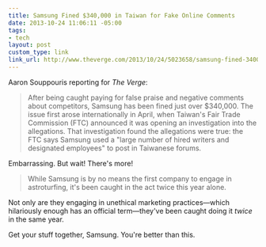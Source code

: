 ```yaml
---
title: Samsung Fined $340,000 in Taiwan for Fake Online Comments
date: 2013-10-24 11:06:11 -05:00
tags:
- tech
layout: post
custom_type: link
link_url: http://www.theverge.com/2013/10/24/5023658/samsung-fined-340000-for-posting-negative-htc-reviews
---
```


 Aaron Souppouris reporting for *The Verge*:

>After being caught paying for false praise and negative comments about competitors, Samsung has been fined just over $340,000. The issue first arose internationally in April, when Taiwan's Fair Trade Commission (FTC) announced it was opening an investigation into the allegations. That investigation found the allegations were true: the FTC says Samsung used a "large number of hired writers and designated employees" to post in Taiwanese forums.

Embarrassing. But wait! There's more!

>While Samsung is by no means the first company to engage in astroturfing, it's been caught in the act twice this year alone.

Not only are they engaging in unethical marketing practices—which hilariously enough has an official term—they've been caught doing it *twice* in the same year.

Get your stuff together, Samsung. You're better than this.
